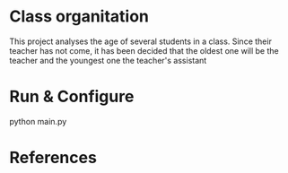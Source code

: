 # Class organitation

This project analyses the age of several students in a class. Since their teacher has not come, it has been decided that the oldest one will be the teacher and the youngest one the teacher's assistant

# Run & Configure

python main.py

# References